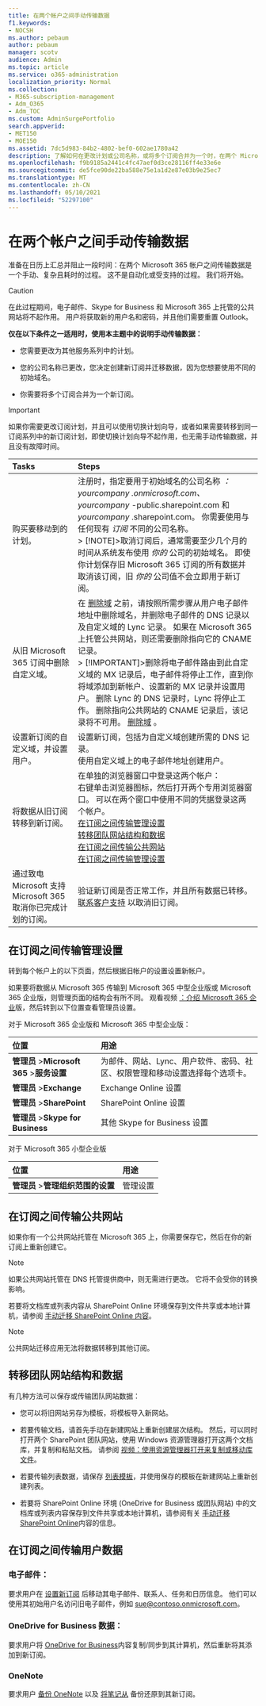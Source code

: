 ```yaml
---
title: 在两个帐户之间手动传输数据
f1.keywords:
- NOCSH
ms.author: pebaum
author: pebaum
manager: scotv
audience: Admin
ms.topic: article
ms.service: o365-administration
localization_priority: Normal
ms.collection:
- M365-subscription-management
- Adm_O365
- Adm_TOC
ms.custom: AdminSurgePortfolio
search.appverid:
- MET150
- MOE150
ms.assetid: 7dc5d983-84b2-4802-bef0-602ae1780a42
description: 了解如何在更改计划或公司名称，或将多个订阅合并为一个时，在两个 Microsoft 365 帐户之间手动传输数据。
ms.openlocfilehash: f9b9185a2441c4fc47aef0d3ce28116ff4e33e6e
ms.sourcegitcommit: de5fce90de22ba588e75e1a1d2e87e03b9e25ec7
ms.translationtype: MT
ms.contentlocale: zh-CN
ms.lasthandoff: 05/10/2021
ms.locfileid: "52297100"
---
```

# <a name="transfer-data-manually-between-two-accounts"></a>在两个帐户之间手动传输数据

准备在日历上汇总并阻止一段时间：在两个 Microsoft 365 帐户之间传输数据是一个手动、复杂且耗时的过程。 这不是自动化或受支持的过程。 我们将开始。
  
> [!CAUTION]
> 在此过程期间，电子邮件、Skype for Business 和 Microsoft 365 上托管的公共网站将不起作用。 用户将获取新的用户名和密码，并且他们需要重置 Outlook。

**仅在以下条件之一适用时，使用本主题中的说明手动传输数据：**
  
- 您需要更改为其他服务系列中的计划。

- 您的公司名称已更改，您决定创建新订阅并迁移数据，因为您想要使用不同的初始域名。

- 你需要将多个订阅合并为一个新订阅。

> [!IMPORTANT]
> 如果你需要更改订阅计划[](../../commerce/subscriptions/switch-to-a-different-plan.md)，并且可以使用切换计划向导，或者如果需要转移到同一订阅系列中的新订阅计划，即使切换计划向导不起作用，也无需手动传输数据，并且没有故障时间。

|**Tasks**|**Steps**|
|:-----|:-----|
|购买要移动到的计划。  <br/> |注册时，指定要用于初始域名的公司名称  *：yourcompany*  *.onmicrosoft.com、yourcompany*  -public.sharepoint.com 和  *yourcompany*  .sharepoint.com。 你需要使用与任何现有  *订阅*  不同的公司名称。  <br/> > [!NOTE]>取消订阅后，通常需要至少几个月的时间从系统发布使用  *你的*  公司的初始域名。 即使你计划保存旧 Microsoft 365 订阅的所有数据并取消该订阅，旧  *你的*  公司值不会立即用于新订阅。           |
|从旧 Microsoft 365 订阅中删除自定义域。  <br/> | 在 [删除域](remove-a-domain.md) 之前，请按照所需步骤从用户电子邮件地址中删除域名，并删除电子邮件的 DNS 记录以及自定义域的 Lync 记录。 如果在 Microsoft 365 上托管公共网站，则还需要删除指向它的 CNAME 记录。  <br/> > [!IMPORTANT]>删除将电子邮件路由到此自定义域的 MX 记录后，电子邮件将停止工作，直到你将域添加到新帐户、设置新的 MX 记录并设置用户。 删除 Lync 的 DNS 记录时，Lync 将停止工作。 删除指向公共网站的 CNAME 记录后，该记录将不可用。           [删除域](remove-a-domain.md) 。  <br/> |
|设置新订阅的自定义域，并设置用户。  <br/> | 设置新订阅，包括为自定义域创建所需的 DNS 记录。  <br/>  使用自定义域上的电子邮件地址创建用户。  <br/> |
|将数据从旧订阅转移到新订阅。  <br/> | 在单独的浏览器窗口中登录这两个帐户：  <br/>  右键单击浏览器图标，然后打开两个专用浏览器窗口。 可以在两个窗口中使用不同的凭据登录这两个帐户。  <br/> [在订阅之间传输管理设置](#email) <br/> [转移团队网站结构和数据](#transfer-team-site-structure-and-data) <br/> [在订阅之间传输公共网站](#transfer-a-public-website-between-subscriptions) <br/> [在订阅之间传输管理设置](#email) <br/> |
|通过致电 Microsoft 支持 Microsoft 365 取消你已完成计划的订阅。  <br/> | 验证新订阅是否正常工作，并且所有数据已转移。  <br/>  [联系客户支持](../../business-video/get-help-support.md) 以取消旧订阅。  <br/> |

## <a name="transfer-administrative-settings-between-subscriptions"></a>在订阅之间传输管理设置

转到每个帐户上的以下页面，然后根据旧帐户的设置设置新帐户。
  
如果要将数据从 Microsoft 365 传输到 Microsoft 365 中型企业版或 Microsoft 365 企业版，则管理页面的结构会有所不同。 观看视频 [：介绍 Microsoft 365 企业](../index.yml)版，然后转到以下位置查看管理员设置。
  
对于 Microsoft 365 企业版和 Microsoft 365 中型企业版：
  
|**位置**|**用途**|
|:-----|:-----|
|**管理员** \>**Microsoft 365** \>**服务设置** <br/> |为邮件、网站、Lync、用户软件、密码、社区、权限管理和移动设置选择每个选项卡。  <br/> |
|**管理员** \>**Exchange** <br/> | Exchange Online 设置  <br/> |
|**管理员** \>**SharePoint** <br/> | SharePoint Online 设置  <br/> |
|**管理员** \>**Skype for Business** <br/> |其他 Skype for Business 设置  <br/> |

对于 Microsoft 365 小型企业版
  
|**位置**|**用途**|
|:-----|:-----|
|**管理员** \>**管理组织范围的设置** <br/> |管理设置  <br/> |

## <a name="transfer-a-public-website-between-subscriptions"></a>在订阅之间传输公共网站

如果你有一个公共网站托管在 Microsoft 365 上，你需要保存它，然后在你的新订阅上重新创建它。
  
> [!NOTE]
> 如果公共网站托管在 DNS 托管提供商中，则无需进行更改。 它将不会受你的转换影响。
  
若要将文档库或列表内容从 SharePoint Online 环境保存到文件共享或本地计算机，请参阅 [手动迁移 SharePoint Online 内容](/sharepoint/troubleshoot/migration-tool/content-manual-migration)。
  
> [!NOTE]
> 公共网站迁移应用无法将数据转移到其他订阅。
  
## <a name="transfer-team-site-structure-and-data"></a>转移团队网站结构和数据

有几种方法可以保存或传输团队网站数据：
  
- 您可以将旧网站另存为模板，将模板导入新网站。

- 若要传输文档，请首先手动在新建网站上重新创建层次结构。 然后，可以同时打开两个 SharePoint 团队网站，使用 Windows 资源管理器打开这两个文档库，并复制和粘贴文档。 请参阅 [视频：使用资源管理器打开来复制或移动库文件](../../business-video/store-files.md)。

- 若要传输列表数据，请保存 [列表模板](https://support.microsoft.com/office/c3884ad1-bc49-44b8-b3d6-3bc6a01eb393)，并使用保存的模板在新建网站上重新创建列表。

- 若要将 SharePoint Online 环境 (OneDrive for Business 或团队网站) 中的文档库或列表内容保存到文件共享或本地计算机，请参阅有关 [手动迁移 SharePoint Online](/sharepoint/troubleshoot/migration-tool/content-manual-migration)内容的信息。

## <a name="transfer-users-data-between-subscriptions"></a>在订阅之间传输用户数据

### <a name="email"></a>电子邮件：

要求用户在 [设置新订阅](https://support.microsoft.com/office/0996ece3-57c6-49bc-977b-0d1892e2aacc) 后移动其电子邮件、联系人、任务和日历信息。 他们可以使用其初始用户名访问旧电子邮件，例如 sue@contoso.onmicrosoft.com。
  
### <a name="onedrive-for-business-data"></a>OneDrive for Business 数据：

要求用户将 [OneDrive for Business](https://support.microsoft.com/office/59b1de2b-519e-4d3a-8f45-51647cf291cd)内容复制/同步到其计算机，然后重新将其添加到新订阅。

### <a name="onenote"></a>OneNote 

要求用户 [备份 OneNote](https://support.microsoft.com/office/back-up-notes-f58b34b0-611d-435e-87fa-7942a1767af4?ui=en-us&rs=en-us&ad=us) 以及 [将笔记从](https://support.microsoft.com/en-us/office/restore-notes-from-a-backup-5daf9cb0-6769-4998-a5de-f044fdd0d831?ui=en-us&rs=en-us&ad=us) 备份还原到其新订阅。
